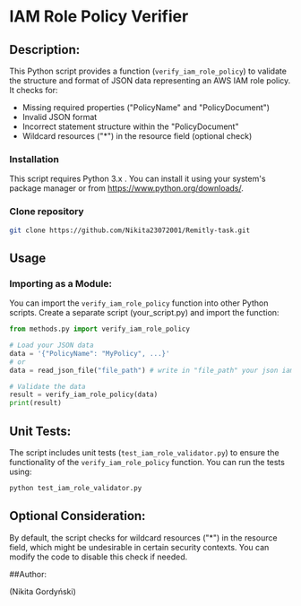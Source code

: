# IAM Role Policy Verifier

## Description:

This Python script provides a function (`verify_iam_role_policy`) to validate the structure and format of JSON data representing an AWS IAM role policy. It checks for:

- Missing required properties ("PolicyName" and "PolicyDocument")
- Invalid JSON format
- Incorrect statement structure within the "PolicyDocument"
- Wildcard resources ("*") in the resource field (optional check)

### Installation

This script requires Python 3.x .  You can install it using your system's package manager or from https://www.python.org/downloads/.


### Clone repository

```bash
git clone https://github.com/Nikita23072001/Remitly-task.git
```

## Usage

### Importing as a Module:

You can import the `verify_iam_role_policy` function into other Python scripts.
Create a separate script (your_script.py) and import the function:
```Python
from methods.py import verify_iam_role_policy

# Load your JSON data
data = '{"PolicyName": "MyPolicy", ...}'
# or
data = read_json_file("file_path") # write in "file_path" your json iam_role_policy file

# Validate the data
result = verify_iam_role_policy(data)
print(result)
```

## Unit Tests:

The script includes unit tests (`test_iam_role_validator.py`) to ensure the functionality of the `verify_iam_role_policy` function. You can run the tests using:

```bash
python test_iam_role_validator.py
```

## Optional Consideration:

By default, the script checks for wildcard resources ("*") in the resource field, which might be undesirable in certain security contexts. You can modify the code to disable this check if needed.

##Author:

(Nikita Gordyński)
